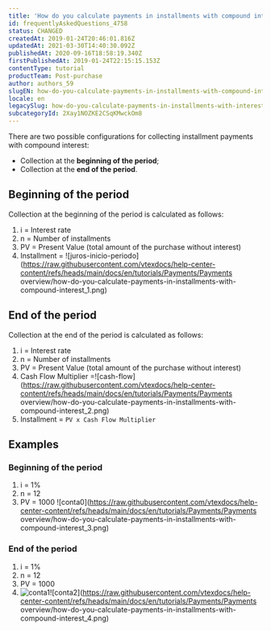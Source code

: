 ```yaml
---
title: 'How do you calculate payments in installments with compound interest?'
id: frequentlyAskedQuestions_4758
status: CHANGED
createdAt: 2019-01-24T20:46:01.816Z
updatedAt: 2021-03-30T14:40:30.092Z
publishedAt: 2020-09-16T18:58:19.340Z
firstPublishedAt: 2019-01-24T22:15:15.153Z
contentType: tutorial
productTeam: Post-purchase
author: authors_59
slugEN: how-do-you-calculate-payments-in-installments-with-compound-interest
locale: en
legacySlug: how-do-you-calculate-payments-in-installments-with-interest
subcategoryId: 2Xay1NOZKE2CSqKMwckOm8
---
```


There are two possible configurations for collecting installment payments with compound interest:
- Collection at the **beginning of the period**;
- Collection at the **end of the period**.

## Beginning of the period

Collection at the beginning of the period is calculated as follows:

1. i = Interest rate
2. n = Number of installments
3. PV = Present Value (total amount of the purchase without interest)
4. Installment = ![juros-inicio-periodo](https://raw.githubusercontent.com/vtexdocs/help-center-content/refs/heads/main/docs/en/tutorials/Payments/Payments overview/how-do-you-calculate-payments-in-installments-with-compound-interest_1.png)

## End of the period

Collection at the end of the period is calculated as follows:

1. i = Interest rate
2. n = Number of installments
3. PV = Present Value (total amount of the purchase without interest)
4. Cash Flow Multiplier =![cash-flow](https://raw.githubusercontent.com/vtexdocs/help-center-content/refs/heads/main/docs/en/tutorials/Payments/Payments overview/how-do-you-calculate-payments-in-installments-with-compound-interest_2.png)
5. Installment = `PV x Cash Flow Multiplier`

## Examples

### Beginning of the period

1. i = 1%
2. n = 12
3. PV = 1000
![conta0](https://raw.githubusercontent.com/vtexdocs/help-center-content/refs/heads/main/docs/en/tutorials/Payments/Payments overview/how-do-you-calculate-payments-in-installments-with-compound-interest_3.png)

### End of the period

1. i = 1%
2. n = 12
3. PV = 1000
4. ![conta1](//images.contentful.com/alneenqid6w5/4CaAz5DKdaUSY0OwaGEsUu/4afb38b8c7a78977d011f2d6333800d6/conta1.png)![conta2](https://raw.githubusercontent.com/vtexdocs/help-center-content/refs/heads/main/docs/en/tutorials/Payments/Payments overview/how-do-you-calculate-payments-in-installments-with-compound-interest_4.png)

